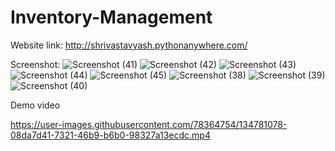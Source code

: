 # Inventory-Management
Website link: http://shrivastavyash.pythonanywhere.com/

Screenshot:
![Screenshot (41)](https://user-images.githubusercontent.com/78364754/134780622-18bcae08-47ee-4123-a047-93fb89ab4bbe.png)
![Screenshot (42)](https://user-images.githubusercontent.com/78364754/134780624-3886ab93-a9e1-4b90-b696-ee212e95a17b.png)
![Screenshot (43)](https://user-images.githubusercontent.com/78364754/134780625-54b86f20-0a2e-4aa8-95f6-e1755c62093e.png)
![Screenshot (44)](https://user-images.githubusercontent.com/78364754/134780627-6a5d0a32-78da-4d2f-9404-fa3abc258697.png)
![Screenshot (45)](https://user-images.githubusercontent.com/78364754/134780629-10881360-7a3b-4426-af7c-5d07259df62c.png)
![Screenshot (38)](https://user-images.githubusercontent.com/78364754/134780633-a044c79c-e764-479b-80b3-01773f43ec11.png)
![Screenshot (39)](https://user-images.githubusercontent.com/78364754/134780635-88c6fe85-abcc-45ba-8aa5-87ae42ce125c.png)
![Screenshot (40)](https://user-images.githubusercontent.com/78364754/134780637-3a16336b-94cc-4326-abc0-3d9f9b83a825.png)

Demo video



https://user-images.githubusercontent.com/78364754/134781078-08da7d41-7321-46b9-b6b0-98327a13ecdc.mp4

